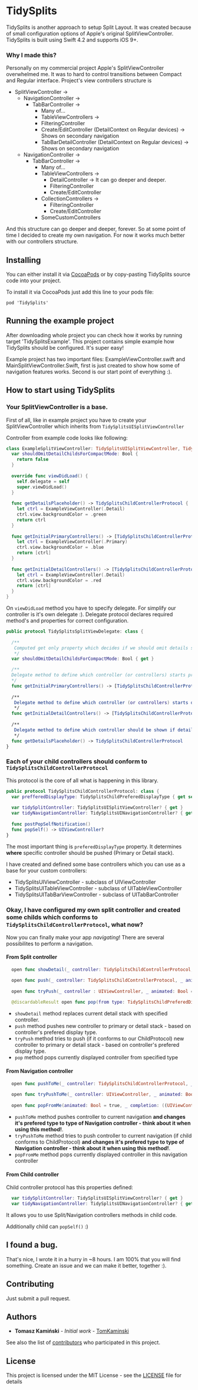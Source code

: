 # TidySplits

TidySplits is another approach to setup Split Layout. It was created because of small configuration options of Apple's original SplitViewController. TidySplits is built using Swift 4.2 and supports iOS 9+. 

### Why I made this?

Personally on my commercial project Apple's SplitViewController overwhelmed me. It was to hard to control transitions between Compact and Regular interface. Project's view controllers structure is 

  * SplitViewController -> 
    * NavigationController ->
      * TabBarController -> 
        * Many of...
        * TableViewControllers ->
         * FilteringController
         * Create/EditController (DetailContext on Regular devices) -> Shows on secondary navigation
         * TabBarDetailController (DetailContext on Regular devices) -> Shows on secondary navigation
    * NavigationController ->
         * TabBarController -> 
             * Many of...
             * TableViewControllers ->
                 * DetailController -> It can go deeper and deeper.
                 * FilteringController
                 * Create/EditController
             * CollectionControllers ->
                 * FilteringController
                 * Create/EditController
             * SomeCustomControllers
              
And this structure can go deeper and deeper, forever. So at some point of time I decided to create my own navigation. For now it works much better with our controllers structure.

## Installing

You can either install it via [CocoaPods](https://cocoapods.org/) or by copy-pasting TidySplits source code into your project.

To install it via CocoaPods just add this line to your pods file:

```
pod 'TidySplits' 
```

## Running the example project

After downloading whole project you can check how it works by running target 'TidySplitsExample'. This project contains simple example how TidySplits should be configured. It's super easy!

Example project has two important files: ExampleViewController.swift and MainSplitViewController.Swift, first is just created to show how some of navigation features works. Second is our start point of everything :).

## How to start using TidySplits

### Your SplitViewController is a base.

First of all, like in example project you have to create your SplitViewController which inherits from `TidySplitsUISplitViewController`

Controller from example code looks like following:

```swift
class ExampleSplitViewController: TidySplitsUISplitViewController, TidySplitsSplitViewDelegate {
  var shouldOmitDetailChildsForCompactMode: Bool {
    return false
  }
  
  override func viewDidLoad() {
    self.delegate = self
    super.viewDidLoad()
  }
  
  func getDetailsPlaceholder() -> TidySplitsChildControllerProtocol {
    let ctrl = ExampleViewController(.Detail)
    ctrl.view.backgroundColor = .green
    return ctrl
  }
  
  func getInitialPrimaryControllers() -> [TidySplitsChildControllerProtocol] {
    let ctrl = ExampleViewController(.Primary)
    ctrl.view.backgroundColor = .blue
    return [ctrl]
  }
  
  func getInitialDetailControllers() -> [TidySplitsChildControllerProtocol] {
    let ctrl = ExampleViewController(.Detail)
    ctrl.view.backgroundColor = .red
    return [ctrl]
  }
}
```

On `viewDidLoad` method you have to specify delegate. For simplify our controller is it's own delegate :). Delegate protocol declares required method's and properties for correct configuration.

```swift
public protocol TidySplitsSplitViewDelegate: class {
  
  /**
   Computed get only property which decides if we should omit details stack when transitioning from **regular** to **compact** layout.
   */
  var shouldOmitDetailChildsForCompactMode: Bool { get }

  /**
  Delegate method to define which controller (or controllers) starts primary stack.
  */
  func getInitialPrimaryControllers() -> [TidySplitsChildControllerProtocol]
  
  /**
   Delegate method to define which controller (or controllers) starts detail stack.
   */
  func getInitialDetailControllers() -> [TidySplitsChildControllerProtocol]
  
  /**
   Delegate method to define which controller should be shown if detail stack is empty and we transition to **regular** "splitted" layout.
   */
  func getDetailsPlaceholder() -> TidySplitsChildControllerProtocol
}
```

### Each of your child controllers should conform to `TidySplitsChildControllerProtocol`

This protocol is the core of all what is happening in this library.

```Swift
public protocol TidySplitsChildControllerProtocol: class {
  var prefferedDisplayType: TidySplitsChildPreferedDisplayType { get set }
  
  var tidySplitController: TidySplitsUISplitViewController? { get }
  var tidyNavigationController: TidySplitsUINavigationController? { get }
  
  func postPopSelfNotification()
  func popSelf() -> UIViewController?
}
```

The most important thing is `preferedDisplayType` property. It determines **where** specific controller should be pushed (Primary or Detail stack).

I have created and defined some base controllers which you can use as a base for your custom controllers:
 * TidySplitsUIViewController - subclass of UIViewController
 * TidySplitsUITableViewController - subclass of UITableViewController
 * TidySplitsUITabBarViewController - subclass of UITabBarController

### Okay, I have configured my own split controller and created some childs which conforms to `TidySplitsChildControllerProtocol`, what now?

Now you can finally make your app *navigating*! There are several possibilites to perform a navigation.

#### From Split controller

```swift
  open func showDetail(_ controller: TidySplitsChildControllerProtocol, _ animated: Bool = true, _ completion: ((TidySplitsChildControllerProtocol) -> Void)? = nil)

  open func push(_ controller: TidySplitsChildControllerProtocol, _ animated: Bool = true, _ completion: ((TidySplitsChildControllerProtocol) -> Void)? = nil)
  
  open func tryPush(_ controller : UIViewController, _ animated: Bool = true, _ completion: ((TidySplitsChildControllerProtocol) -> Void)? = nil) -> Bool
  
  @discardableResult open func pop(from type: TidySplitsChildPreferedDisplayType, _ animated: Bool = true, _ completion: ((UIViewController?) -> Void)? = nil) -> UIViewController?
```

* `showDetail` method replaces current detail stack with specified controller.
* `push` method pushes new controller to primary or detail stack - based on controller's prefered display type.
* `tryPush` method tries to push (if it conforms to our ChildProtocol) new controller to primary or detail stack - based on controller's prefered display type.
* `pop` method pops currently displayed controller from specified type


#### From Navigation controller

```swift
  open func pushToMe(_ controller: TidySplitsChildControllerProtocol, _ animated: Bool = true, _ completion: ((TidySplitsChildControllerProtocol) -> Void)? = nil)
  
  open func tryPushToMe(_ controller: UIViewController, _ animated: Bool = true, _ completion: ((TidySplitsChildControllerProtocol) -> Void)? = nil) -> Bool
  
  open func popFromMe(animated: Bool = true, _ completion: ((UIViewController?) -> Void)? = nil)
```

* `pushToMe` method pushes controller to current navigation **and changes it's prefered type to type of Navigation controller - think about it when using this method!**.
* `tryPushToMe` method tries to push controller to current navigation (if child conforms to ChildProtocol) **and changes it's prefered type to type of Navigation controller - think about it when using this method!**.
* `popFromMe` method pops currently displayed controller in this navigation controller

#### From Child controller

Child controller protocol has this properties defined:

```swift
  var tidySplitController: TidySplitsUISplitViewController? { get }
  var tidyNavigationController: TidySplitsUINavigationController? { get }
```

It allows you to use Split/Navigation controllers methods in child code.

Additionally child can `popSelf()` :)

## I found a bug.

That's nice, I wrote it in a hurry in ~8 hours. I am 100% that you will find something. Create an issue and we can make it better, together :).

## Contributing

Just submit a pull request.

## Authors

* **Tomasz Kamiński** - *Initial work* - [TomKaminski](https://github.com/TomKaminski)

See also the list of [contributors](https://github.com/TomKaminski/TidySplits/contributors) who participated in this project.

## License

This project is licensed under the MIT License - see the [LICENSE](LICENSE.txt) file for details

